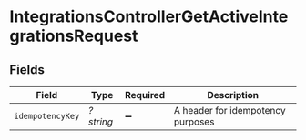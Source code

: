 # IntegrationsControllerGetActiveIntegrationsRequest


## Fields

| Field                             | Type                              | Required                          | Description                       |
| --------------------------------- | --------------------------------- | --------------------------------- | --------------------------------- |
| `idempotencyKey`                  | *?string*                         | :heavy_minus_sign:                | A header for idempotency purposes |